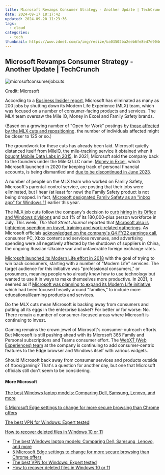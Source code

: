 ```yaml
---
title: Microsoft Revamps Consumer Strategy - Another Update | TechCrunch
date: 2024-09-17 18:17:42
updated: 2024-09-20 11:23:36
tags:
  - cloud
categories:
  - tech
thumbnail: https://www.zdnet.com/a/img/resize/ba03502ba2eeb6fe8ed7e904eaa60dc7869fabec/2022/08/10/e6e7ebf6-405d-43ee-9f52-3ea44bdbe6cc/microsoftconsumerjobcuts.jpg?width=278&height=156&fit=crop&auto=webp
---
```


## Microsoft Revamps Consumer Strategy - Another Update | TechCrunch

![microsoftconsumerjobcuts](https://www.zdnet.com/a/img/resize/06f52a8729c0efb8e053f11603525d95e29a451e/2022/08/10/e6e7ebf6-405d-43ee-9f52-3ea44bdbe6cc/microsoftconsumerjobcuts.jpg?auto=webp&width=1280)

Credit: Microsoft

According to a [Business Insider report](https://www.businessinsider.com/microsoft-layoffs-modern-life-experiences-mileiq-2022-8), Microsoft has eliminated as many as 200 jobs by shutting down its Modern Life Experience (MLX) team, which was focused on a number of consumer-facing products and services. The MLX team oversaw the Mile IQ, Money in Excel and Family Safety brands.   
  
(Based on a growing number of "Open for Work" postings by [those affected by the MLX cuts and repositioning](https://www.linkedin.com/feed/update/urn:li:activity:6962530934155857920/), the number of individuals affected might be closer to 125 or so.)  
  
The groundwork for these cuts has already been laid. Microsoft quietly distanced itself from MileIQ, the mile-tracking service it obtained when it [bought Mobile Data Labs in 2015](https://www.zdnet.com/article/microsoft-buys-mobile-data-labs-maker-of-mileiq-mileage-tracker/). In 2021, Microsoft sold the company back to the founders under the MileIQ LLC name. [Money in Excel](https://www.zdnet.com/article/microsoft-starts-rolling-out-money-in-excel-personal-finance-management-feature/), which Microsoft launched in 2020 for keeping track of personal financial accounts, is being dismantled and [due to be discontinued in June 2023](https://www.zdnet.com/article/microsoft-is-dropping-its-money-in-excel-personal-finance-service/). 

A number of people on the MLX team who worked on Family Safety, Microsoft's parental-control service, are posting that their jobs were eliminated, but I hear (at least for now) the Family Safety product is not being dropped. In fact, [Microsoft designated Family Safety as an "inbox app" for Windows 11](https://www.zdnet.com/article/the-consumerization-of-windows-11-continues-with-newest-windows-11-test-build/) earlier this year.  
  
The MLX job cuts follow the company's decision to [curb hiring in its Office and Windows divisions](https://www.thurrott.com/microsoft/267672/report-microsoft-has-restricted-hiring-for-its-windows-office-and-teams-groups) and cut 1% of its 180,000-plus person workforce in July. This week, _The Wall Street Journal_ reported that [Microsoft also is tightening spending on travel, training and work-related gatherings](https://www.wsj.com/articles/microsoft-tries-to-reduce-business-expenses-by-restricting-spending-on-travel-teams-11660069731). As Microsoft officials [acknowledged on the company's Q4 FY22 earnings call](https://www.zdnet.com/article/microsoft-serves-up-lots-of-teams-numbers-to-demonstrate-growth-except-the-latest-number-of-users/), consumer PC, Xbox content and services revenues, and advertising spending were all negatively affected by the shutdown of suppliers in China, the ongoing Russian-Ukraine war and unfavorable foreign exchange rates.   
  
[Microsoft launched its Modern Life effort in 2018](https://www.zdnet.com/article/microsofts-plan-to-try-to-win-back-consumers-with-modern-life-services/) with the goal of trying to win back consumers, starting with a number of "Modern Life" services. The target audience for this initiative was "professional consumers," or prosumers, meaning people who already knew how to use technology but wanted to use it in ways to make themselves more productive. In 2021, it seemed as if [Microsoft was planning to expand its Modern Life initiative](https://www.zdnet.com/article/wheres-microsoft-going-next-in-the-prosumer-space), which had been focused heavily around "families," to include more educational/learning products and services.   
  
Do the MLX cuts mean Microsoft is backing away from consumers and putting all its eggs in the enterprise basket? For better or for worse: No. There remain a number of consumer-focused areas where Microsoft is continuing to invest.   
  
Gaming remains the crown jewel of Microsoft's consumer-outreach efforts. But Microsoft is still pushing ahead with its Microsoft 365 Family and Personal subscriptions and Teams consumer effort. The [WebXT (Web Experiences) team](https://www.zdnet.com/article/microsoft-adds-more-shopping-features-to-edge-bing-ahead-of-the-holidays/) at the company is continuing to add consumer-centric features to the Edge browser and Windows itself with various widgets. 

Should Microsoft back away from consumer services and products outside of Xbox/gaming? That's a question for another day, but one that Microsoft officials still don't seem to be considering.

#### More Microsoft

[The best Windows laptop models: Comparing Dell, Samsung, Lenovo, and more](https://www.zdnet.com/article/best-windows-laptop/ "The best Windows laptop models: Comparing Dell, Samsung, Lenovo, and more")

[5 Microsoft Edge settings to change for more secure browsing than Chrome offers](https://www.zdnet.com/article/5-microsoft-edge-settings-to-change-for-more-secure-browsing-than-chrome-offers/ "5 Microsoft Edge settings to change for more secure browsing than Chrome offers")

[The best VPN for Windows: Expert tested](https://www.zdnet.com/article/best-vpn-for-windows-pc/ "The best VPN for Windows: Expert tested")

[How to recover deleted files in Windows 10 or 11](https://www.zdnet.com/article/how-to-recover-deleted-files-in-windows-10-or-11/ "How to recover deleted files in Windows 10 or 11")

* [The best Windows laptop models: Comparing Dell, Samsung, Lenovo, and more](https://www.zdnet.com/article/best-windows-laptop/ "The best Windows laptop models: Comparing Dell, Samsung, Lenovo, and more")
* [5 Microsoft Edge settings to change for more secure browsing than Chrome offers](https://www.zdnet.com/article/5-microsoft-edge-settings-to-change-for-more-secure-browsing-than-chrome-offers/ "5 Microsoft Edge settings to change for more secure browsing than Chrome offers")
* [The best VPN for Windows: Expert tested](https://www.zdnet.com/article/best-vpn-for-windows-pc/ "The best VPN for Windows: Expert tested")
* [How to recover deleted files in Windows 10 or 11](https://www.zdnet.com/article/how-to-recover-deleted-files-in-windows-10-or-11/ "How to recover deleted files in Windows 10 or 11")

<ins class="adsbygoogle"
     style="display:block"
     data-ad-format="autorelaxed"
     data-ad-client="ca-pub-7571918770474297"
     data-ad-slot="1223367746"></ins>



<ins class="adsbygoogle"
     style="display:block"
     data-ad-client="ca-pub-7571918770474297"
     data-ad-slot="8358498916"
     data-ad-format="auto"
     data-full-width-responsive="true"></ins>
